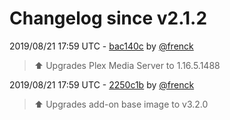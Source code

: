 # Changelog since v2.1.2

2019/08/21 17:59 UTC - [bac140c](https://github.com/hassio-addons/addon-plex/commit/bac140cdf7a3980e85da27fd02a3f18880c588be) by [@frenck](https://github.com/frenck)
> :arrow_up: Upgrades Plex Media Server to 1.16.5.1488 

2019/08/21 17:59 UTC - [2250c1b](https://github.com/hassio-addons/addon-plex/commit/2250c1bf11692a5a2c5153d0e529d91b0acfd3d9) by [@frenck](https://github.com/frenck)
> :arrow_up: Upgrades add-on base image to v3.2.0 

